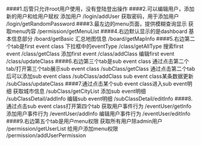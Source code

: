 ####1.后管只允许root用户使用，没有登陆登出操作
####2.可以编辑用户，添加新的用户和给用户赋权
添加用户 /login/addUser
获取密码，用于添加用户 /login/getRandomPassword
####3.最左边的menu页面，提供模糊查询显示
获取menu内容 /permission/getMenuList
####4.右边默认显示的是dashboard
基本信息部分 /board/getBasic
汇总地图信息 /board/getMapInfo
####5.右边第二个tab是first event class
下拉框中的eventType /class/getAllType
搜索first event /class/getClass
添加first event /class/addClass
编辑first event /class/updateClass
####6.右边第三个tab是sub event class
通过点击第二个tab/打开第三个tab展示sub event class /subClass/getClass
通过点击第二个tab后可以添加sub event class /subClass/addClass
sub event class某条数据更新 /subClass/updateClass
####7.通过点击某个sub event class进入sub event明细
获取城市信息 /subClass/getCityList
添加sub event明细 /subClassDetail/addInfo
编辑sub event明细 /subClassDetail/editInfo
####8.通过点击sub event class打开第四个tab
获取用户事件行为 /eventUser/getInfo
添加用户事件行为 /eventUser/addInfo
编辑用户事件行为 /eventUser/editInfo
####9.右边第五个tab是用户menu权限
获取所有用户除admin用户 /permission/getUserList
给用户添加menu权限 /permission/addUserPermission
